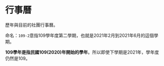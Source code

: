 # 行事曆

歷年與目前的社團行事曆。

命名：`109-2`意指109學年度第二學期，也就是2021年2月到2021年6月的這個學期。

**109學年是指民國109(2020)年開始的學年**。所以即使下學期是2021年，學年度仍然是109。
